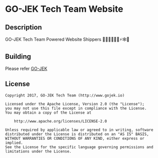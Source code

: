 # GO-JEK Tech Team Website

## Description

GO-JEK Tech Team Powered Website Shippers 👩🏻‍💻👨🏽‍💻⚡🕸🚢 

## Building
Please refer [GO-JEK](https://github.com/gojek/gojek)

## License

```
Copyright 2017, GO-JEK Tech Team (http://www.gojek.io)

Licensed under the Apache License, Version 2.0 (the "License");
you may not use this file except in compliance with the License.
You may obtain a copy of the License at

    http://www.apache.org/licenses/LICENSE-2.0

Unless required by applicable law or agreed to in writing, software
distributed under the License is distributed on an "AS IS" BASIS,
WITHOUT WARRANTIES OR CONDITIONS OF ANY KIND, either express or implied.
See the License for the specific language governing permissions and
limitations under the License.
```
